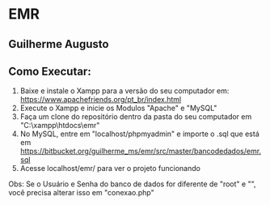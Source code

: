 # EMR
## Guilherme Augusto

## Como Executar:

1. Baixe e instale o Xampp para a versão do seu computador em: https://www.apachefriends.org/pt_br/index.html
2. Execute o Xampp e inicie os Modulos "Apache" e "MySQL"
3. Faça um clone do repositório dentro da pasta do seu computador em "C:\xampp\htdocs\emr"
4. No MySQL, entre em "localhost/phpmyadmin" e importe o .sql que está em https://bitbucket.org/guilherme_ms/emr/src/master/bancodedados/emr.sql
5. Acesse localhost/emr/ para ver o projeto funcionando


Obs: Se o Usuário e Senha do banco de dados for diferente de "root" e "", você precisa alterar isso em "conexao.php"